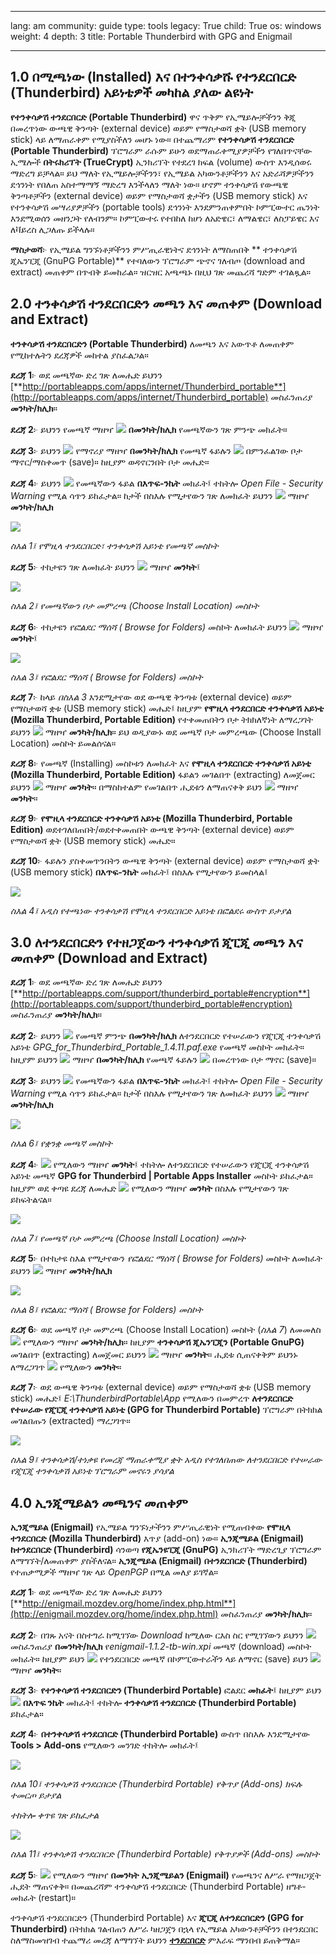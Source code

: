 

---

lang: am
community: guide
type: tools
legacy: True
child: True
os: windows
weight: 4
depth: 3
title: Portable Thunderbird with GPG and Enigmail

---

## 1.0 በሚጫነው (Installed) እና በተንቀሳቃሹ የተንደርበርድ (Thunderbird) አይነቴዎች መካከል ያለው ልዩነት ## 


**የተንቀሳቃሽ ተንደርበርድ (Portable Thunderbird)** ዋና ጥቅም የኢሜይሎቻችንን ቅጂ በመረጥነው ውጫዊ ቅንጣት (external device) ወይም የማስታወሻ ቋት (USB memory stick) ላይ ለማጠራቀም የሚያስችለን መሆኑ ነው። በተጨማሪም **የተንቀሳቃሽ ተንደርበርድ (Portable Thunderbird)** ፕሮግራም ራሱም ይሁን ወደማጠራቀሚያዎቻችን የገለበጥናቸው ኢሜሎች **በትሩክሪፕት (TrueCrypt)** ኢንክሪፕት የተደረገ ክፍል (volume) ውስጥ እንዲሰወሩ ማድረግ ይቻላል። ይህ ማለት የኢሜይሎቻችንን፣ የኢሜይል አካውንቶቻችንን እና አድራሻዎቻችንን ደኅንነት የበለጠ አስተማማኝ ማድረግ እንችላለን ማለት ነው።  ሆኖም ተንቀሳቃሽ የውጫዊ ቅንጣቶቻችን (external device) ወይም የማስታወሻ ቋታችን (USB memory stick) እና የተንቀሳቃሽ መሣሪያዎቻችን (portable tools) ደኅንነት እንደምንጠቀምበት ኮምፒውተር ጤንነት እንደሚወሰን መዘንጋት የለብንም። ኮምፒውተሩ የተበከለ ከሆነ ለአድዌር፣ ለማልዌር፣ ለስፓይዌር እና ለቫይረስ ሊጋለጡ ይችላሉ።
 

**ማስታወሻ**፦  የኢሜይል ግንኙነቶቻችንን ምሥጢራዊነትና ደኅንነት ለማስጠበቅ ** ተንቀሳቃሽ ጂኤንፒጂ (GnuPG Portable)** የተባለውን ፕሮግራም ጭኖና ገለብጦ (download and extract) መጠቀም በጥብቅ ይመከራል። ዝርዝር አጫጫኑ በዚህ ገጽ መጨረሻ ግድም ተገልጿል።



## 2.0 ተንቀሳቃሽ ተንደርበርድን መጫን እና መጠቀም (Download and Extract) ##



**ተንቀሳቃሽ ተንደርበርድን (Portable Thunderbird)** ለመጫን እና አውጥቶ ለመጠቀም የሚከተሉትን ደረጃዎች መከተል ያስፈልጋል።


**ደረጃ 1**፦ ወደ መጫኛው ድረ ገጽ ለመሔድ ይህንን    [**http://portableapps.com/apps/internet/Thunderbird_portable**](http://portableapps.com/apps/internet/Thunderbird_portable)  መስፈንጠሪያ **መንካት/ክሊክ**። 

**ደረጃ 2**፦ ይህንን የመጫኛ ማዘዣ ![](/sbox/screen/thunderbirdportable-en/01.png) **በመንካት/ክሊክ** የመጫኛውን ገጽ ምንጭ መክፈት።

**ደረጃ 3**፦ ይህንን ![](/sbox/screen/thunderbirdportable-en/02.png)  የማኖሪያ ማዘዣ **በመንካት/ክሊክ** የመጫኛ ፋይሉን ![](/sbox/screen/thunderbirdportable-en/03.png)  በምንፈልገው ቦታ ማኖር/ማስቀመጥ (save)። ከዚያም ወዳኖርንበት ቦታ መሔድ። 

**ደረጃ 4**፦ ይህንን ![](/sbox/screen/thunderbirdportable-en/03.png) የመጫኛውን ፋይል **በእጥፍ-ንኬት** መክፈት፤  ተከትሎ *Open File - Security Warning* የሚል ሳጥን ይከፈታል። ከታች በስእሉ የሚታየውን ገጽ ለመክፈት ይህንን ![](/sbox/screen/thunderbirdportable-en/04.png)  ማዘዣ **መንካት/ክሊክ**

![](/sbox/screen/thunderbirdportable-en/05.png)

*ስእል 1፤ የሞዚላ ተንደርበርድ፣ ተንቀሳቃሽ አይነቴ የመጫኛ መስኮት*


**ደረጃ 5**፦ ተከታዩን ገጽ ለመክፈት ይህንን ![](/sbox/screen/thunderbirdportable-en/06.png)  ማዘዣ **መንካት**፤

![](/sbox/screen/thunderbirdportable-en/07.png)

*ስእል 2፤ የመጫኛውን ቦታ መምረጫ (Choose Install Location) መስኮት*


**ደረጃ 6**፦ ተከታዩን *የፎልደር ማሰሻ ( Browse for Folders)* መስኮት ለመክፈት ይህንን  ![](/sbox/screen/thunderbirdportable-en/08.png)  ማዘዣ **መንካት**፤

![](/sbox/screen/thunderbirdportable-en/09.png)

*ስእል 3፤ የፎልደር ማሰሻ ( Browse for Folders) መስኮት*


**ደረጃ 7**፦ ከላይ *በስእል 3* እንደሚታየው ወደ ውጫዊ ቅንጣቱ (external device) ወይም የማስታወሻ ቋቱ (USB memory stick) መሔድ፤ ከዚያም **የሞዚላ ተንደርበርድ ተንቀሳቃሽ አይነቴ (Mozilla Thunderbird, Portable Edition)** የተቀመጠበትን ቦታ ትክክለኛነት ለማረጋገት ይህንን ![](/sbox/screen/thunderbirdportable-en/10.png) ማዘዣ **መንካት/ክሊክ**። ይህ ወዲያውኑ ወደ መጫኛ ቦታ መምረጫው (Choose Install Location) መስኮት ይመልሰናል።

**ደረጃ 8**፦ የመጫኛ (Installing) መስኮቱን ለመክፈት እና **የሞዚላ ተንደርበርድ ተንቀሳቃሽ አይነቴ (Mozilla Thunderbird, Portable Edition)** ፋይልን መገልበጥ (extracting) ለመጀመር ይህንን ![](/sbox/screen/thunderbirdportable-en/11.png)  ማዘዣ **መንካት**። በማስከተልም የመገልበጥ ሒደቱን ለማጠናቀቅ ይህን ![](/sbox/screen/thunderbirdportable-en/12.png) ማዘዣ **መንካት**። 

**ደረጃ 9**፦  **የሞዚላ ተንደርበርድ ተንቀሳቃሽ አይነቴ (Mozilla Thunderbird, Portable Edition)** ወደተገለበጠበት/ወደተቀመጠበት ውጫዊ ቅንጣት (external device) ወይም የማስታወሻ ቋት (USB memory stick) መሔድ።

**ደረጃ 10**፦ ፋይሉን ያስቀመጥንበትን ውጫዊ ቅንጣት (external device) ወይም የማስታወሻ ቋት (USB memory stick) **በእጥፍ-ንኬት** መክፈት፤ በስእሉ የሚታየውን ይመስላል፤ 

![](/sbox/screen/thunderbirdportable-en/13.png)

*ስእል 4፤ አዲስ የተጫነው ተንቀሳቃሽ የሞዚላ ተንደርበርድ አይነቴ በፎልደሩ ውስጥ ይታያል*



## 3.0 ለተንደርበርድን የተዘጋጀውን ተንቀሳቃሽ ጂፒጂ መጫን እና መጠቀም (Download and Extract) ##


**ደረጃ 1**፦ ወደ መጫኛው ድረ ገጽ ለመሔድ ይህንን    [**http://portableapps.com/support/thunderbird_portable#encryption**](http://portableapps.com/support/thunderbird_portable#encryption)  መስፈንጠሪያ **መንካት/ክሊክ**። 

**ደረጃ 2**፦ ይህንን ![](/sbox/screen/thunderbirdportable-en/17.png) የመጫኛ ምንጭ **በመንካት/ክሊክ** ለተንደርበርድ የተሠራውን የጂፒጂ ተንቀሳቃሽ አይነቴ *GPG_for_Thunderbird_Portable_1.4.11.paf.exe* የመጫኛ መስኮት መክፈት። ከዚያም ይህንን ![](/sbox/screen/thunderbirdportable-en/02.png) ማዘዣ **በመንካት/ክሊክ** የመጫኛ ፋይሉን ![](/sbox/screen/thunderbirdportable-en/18.png) በመረጥነው ቦታ ማኖር (save)። 

**ደረጃ 3**፦ ይህንን ![](/sbox/screen/thunderbirdportable-en/18.png)  የመጫኛውን ፋይል **በእጥፍ-ንኬት** መክፈት፤  ተከትሎ *Open File - Security Warning* የሚል ሳጥን ይከፈታል። ከታች በስእሉ የሚታየውን ገጽ ለመክፈት ይህንን ![](/sbox/screen/thunderbirdportable-en/04.png)  ማዘዣ **መንካት/ክሊክ**

![](/sbox/screen/thunderbirdportable-en/19.png)

*ስእል 6፤ የቋንቋ መጫኛ መስኮት*


**ደረጃ 4**፦  ![](/sbox/screen/thunderbirdportable-en/10.png) የሚለውን ማዘዣ **መንካት**፤ ተከትሎ ለተንደርበርድ የተሠራውን የጂፒጂ ተንቀሳቃሽ አይነቴ መጫኛ **GPG for Thunderbird | Portable Apps Installer** መስኮት ይከፈታል። ከዚያም ወደ ቀጣዩ ደረጃ ለመሔድ ![](/sbox/screen/thunderbirdportable-en/06.png) የሚለውን ማዘዣ **መንካት** በስእሉ የሚታየውን ገጽ ይከፍትልናል።

![](/sbox/screen/thunderbirdportable-en/20.png)

*ስእል 7፤ የመጫኛ ቦታ መምረጫ (Choose Install Location) መስኮት*


**ደረጃ 5**፦ በተከታዩ ስእል የሚታየውን *የፎልደር ማሰሻ ( Browse for Folders)* መስኮት ለመክፈት ይህንን ![](/sbox/screen/thunderbirdportable-en/08.png) ማዘዣ **መንካት/ክሊክ**

![](/sbox/screen/thunderbirdportable-en/21.png)

*ስእል 8፤ የፎልደር ማሰሻ ( Browse for Folders) መስኮት*


**ደረጃ 6**፦ ወደ መጫኛ ቦታ መምረጫ (Choose Install Location) መስኮት (*ስእል 7*) ለመመለስ ![](/sbox/screen/thunderbirdportable-en/10.png) የሚለውን ማዘዣ **መንካት/ክሊክ**። ከዚያም **ተንቀሳቃሽ ጂኤንፒጂን (Portable GnuPG)** መገልበጥ (extracting) ለመጀመር ይህንን ![](/sbox/screen/thunderbirdportable-en/11.png) ማዘዣ **መንካት**። ሒደቱ ሲጠናቀቅም ይህንኑ ለማረጋገጥ ![](/sbox/screen/thunderbirdportable-en/12.png) የሚለውን **መንካት**።  

**ደረጃ 7**፦ ወደ ውጫዊ ቅንጣቱ (external device) ወይም የማስታወሻ ቋቱ (USB memory stick) መሔድ፤  *E:\ThunderbirdPortable\App* የሚለውን በመምረጥ **ለተንደርበርድ የተሠራው የጂፒጂ ተንቀሳቃሽ አይነቴ (GPG for Thunderbird Portable)** ፕሮግራም በትክክል መገልበጡን (extracted) ማረጋገጥ።

![](/sbox/screen/thunderbirdportable-en/23.png)

*ስእል 9፤ ተንቀሳቃሽ/ተነቃዩ የመረጃ ማጠራቀሚያ ቋት አዲስ የተገለበጠው ለተንደርበርድ የተሠራው የጂፒጂ ተንቀሳቃሽ አይነቴ ፕሮግራም መኖሩን ያሳያል*  


## 4.0 ኢንጂሜይልን መጫንና መጠቀም ##


**ኢንጂሜይል (Enigmail)** የኢሜይል ግንኙነታችንን ምሥጢራዊነት የሚጠብቀው **የሞዚላ ተንደርበርድ (Mozilla Thunderbird)** እጥያ (add-on) ነው። **ኢንጂሜይል (Enigmail)** **ከተንደርበርድ (Thunderbird)** ሳንወጣ  **የጂኤንዩፒጂ (GnuPG)** ኢንክሪፕት ማድረጊያ ፕሮግራም ለማግኘት/ለመጠቀም ያስችለናል።  **ኢንጂሜይል (Enigmail)** **በተንደርበርድ (Thunderbird)** የተጠቃሚዎች ማዘዣ ገጽ ላይ *OpenPGP* በሚል መለያ ይገኛል።


**ደረጃ 1**፦ ወደ መጫኛው ድረ ገጽ ለመሔድ ይህንን    [**http://enigmail.mozdev.org/home/index.php.html**](http://enigmail.mozdev.org/home/index.php.html)  መስፈንጠሪያ **መንካት/ክሊክ**። 

**ደረጃ 2**፦ በገጹ አናት በስተግራ ከሚገኘው *Download* ከሚለው ርእስ  ስር የሚገኘውን ይህንን ![](/sbox/screen/thunderbirdportable-en/24.png) መስፈንጠሪያ **በመንካት/ክሊክ** የ*enigmail-1.1.2-tb-win.xpi* መጫኛ (download) መስኮት መክፈት። ከዚያም ይህን ![](/sbox/screen/thunderbirdportable-en/26.png) የተንደርበርድ መጫኛ በኮምፒውተራችን ላይ ለማኖር (save) ይህን ![](/sbox/screen/thunderbirdportable-en/25.png) ማዘዣ **መንካት**። 

**ደረጃ  3**፦  **የተንቀሳቃሽ ተንደርበርድን (Thunderbird Portable)** ፎልደር **መክፈት**፤ ከዚያም ይህን ![](/sbox/screen/thunderbirdportable-en/14.png)  **በእጥፍ ንኬት** መክፈት፤ ተከትሎ **ተንቀሳቃሽ ተንደርበርድ (Thunderbird Portable)** ይከፈታል።

**ደረጃ  4**፦ **በተንቀሳቃሽ ተንደርበርድ (Thunderbird Portable)** ውስጥ በስእሉ እንደሚታየው **Tools > Add-ons**  የሚለውን መንገድ ተከትሎ መክፈት፤

![](/sbox/screen/thunderbirdportable-en/27.png)

*ስእል 10፤ ተንቀሳቃሽ ተንደርበርድ (Thunderbird Portable) የቅጥያ (Add-ons) ክፍሉ ተመርጦ ይታያል*

*ተከትሎ ቀጥዩ ገጽ ይከፈታል*

![](/sbox/screen/thunderbirdportable-en/28.png)

*ስእል 11፤ ተንቀሳቃሽ ተንደርበርድ (Thunderbird Portable) የቅጥያዎች (Add-ons) መስኮት*


**ደረጃ 5**፦  ![](/sbox/screen/thunderbirdportable-en/29.png) የሚለውን ማዘዣ **በመንካት** **ኢንጂሜይልን (Enigmail)** የመጫንና ለሥራ የማዘጋጀት ሒደት ማጠናቀቅ። በመጨረሻም ተንቀሳቃሽ ተንደርበርድ (Thunderbird Portable) ዘግቶ-መክፈት (restart)።

ተንቀሳቃሽ ተንደርበርድን (Thunderbird Portable) እና **ጂፒጂ ለተንደርበርድን (GPG for Thunderbird)** በትክክል ገልብጠን ለሥራ ካዘጋጀን በኋላ የኢሜይል አካውንቶቻችንን በተንደርበር ስለማስመዝገብ ተጨማሪ መረጃ ለማግኘት ይህንን  [**ተንደርበርድ**](/am/thunderbird) ምእራፍ ማንበብ ይጠቅማል።

